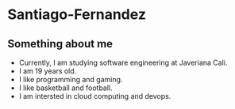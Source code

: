 # Santiago-Fernandez
## Something about me 
- Currently, I am studying software engineering at Javeriana Cali.
- I am 19 years old.
- I like programming and gaming.
- I like basketball and football.
- I am intersted in cloud computing and devops. 
